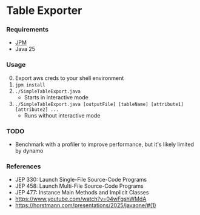 # Table Exporter

### Requirements
- [JPM](https://github.com/codejive/java-jpm)
- Java 25

### Usage
0. Export aws creds to your shell environment
1. `jpm install`
2. `./SimpleTableExport.java`
    - Starts in interactive mode
3. `./SimpleTableExport.java [outputFile] [tableName] [attribute1] [attribute2] ...`
    - Runs without interactive mode

### TODO
- Benchmark with a profiler to improve performance, but it's likely limited by dynamo

### References
- JEP 330: Launch Single-File Source-Code Programs
- JEP 458: Launch Multi-File Source-Code Programs
- JEP 477: Instance Main Methods and Implicit Classes
- https://www.youtube.com/watch?v=04wFgshWMdA
- https://horstmann.com/presentations/2025/javaone/#(1)
